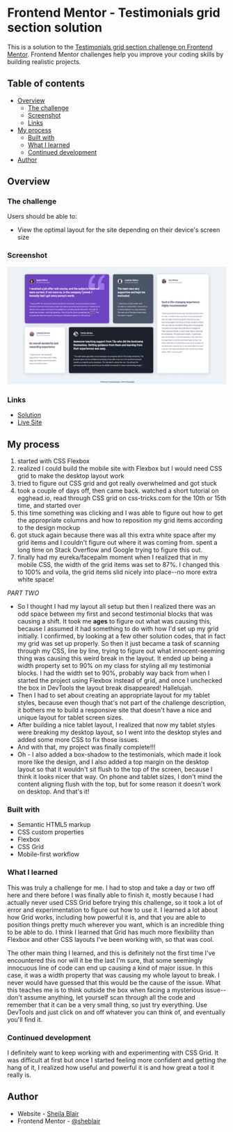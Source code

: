 # Frontend Mentor - Testimonials grid section solution

This is a solution to the [Testimonials grid section challenge on Frontend Mentor](https://www.frontendmentor.io/challenges/testimonials-grid-section-Nnw6J7Un7). Frontend Mentor challenges help you improve your coding skills by building realistic projects. 

## Table of contents

- [Overview](#overview)
  - [The challenge](#the-challenge)
  - [Screenshot](#screenshot)
  - [Links](#links)
- [My process](#my-process)
  - [Built with](#built-with)
  - [What I learned](#what-i-learned)
  - [Continued development](#continued-development)
- [Author](#author)

## Overview

### The challenge

Users should be able to:

- View the optimal layout for the site depending on their device's screen size

### Screenshot

![](./images/testimonials-grid-section-main-screenshot.png)

### Links

- [Solution](https://www.frontendmentor.io/solutions/testimonials-grid-using-html-and-css-zfkbxKe7kD)
- [Live Site](https://sheblair.github.io/testimonials-grid-section-main/)

## My process

1. started with CSS Flexbox
2. realized I could build the mobile site with Flexbox but I would need CSS grid to make the desktop layout work
3. tried to figure out CSS grid and got really overwhelmed and got stuck
4. took a couple of days off, then came back. watched a short tutorial on egghead.io, read through CSS grid on css-tricks.com for the 10th or 15th time, and started over
5. this time something was clicking and I was able to figure out how to get the appropriate columns and how to reposition my grid items according to the design mockup
6. got stuck again because there was all this extra white space after my grid items and I couldn't figure out where it was coming from. spent a long time on Stack Overflow and Google trying to figure this out.
7. finally had my eureka/facepalm moment when I realized that in my mobile CSS, the width of the grid items was set to 87%. I changed this to 100% and voila, the grid items slid nicely into place--no more extra white space!

*PART TWO*
- So I thought I had my layout all setup but then I realized there was an odd space between my first and second testimonial blocks that was causing a shift. It took me **ages** to figure out what was causing this, because I assumed it had something to do with how I'd set up my grid initially. I confirmed, by looking at a few other solution codes, that in fact my grid was set up properly. So then it just became a task of scanning through my CSS, line by line, trying to figure out what innocent-seeming thing was causing this weird break in the layout. It ended up being a width property set to 90% on my class for styling all my testimonial blocks. I had the width set to 90%, probably way back from when I started the project using Flexbox instead of grid, and once I unchecked the box in DevTools the layout break disappeared! Hallelujah.
- Then I had to set about creating an appropriate layout for my tablet styles, because even though that's not part of the challenge description, it bothers me to build a responsive site that doesn't have a nice and unique layout for tablet screen sizes.
- After building a nice tablet layout, I realized that now my tablet styles were breaking my desktop layout, so I went into the desktop styles and added some more CSS to fix those issues. 
- And with that, my project was finally complete!!!
- Oh - I also added a box-shadow to the testimonials, which made it look more like the design, and I also added a top margin on the desktop layout so that it wouldn't sit flush to the top of the screen, because I think it looks nicer that way. On phone and tablet sizes, I don't mind the content aligning flush with the top, but for some reason it doesn't work on desktop. And that's it!

### Built with

- Semantic HTML5 markup
- CSS custom properties
- Flexbox
- CSS Grid
- Mobile-first workflow

### What I learned

This was truly a challenge for me. I had to stop and take a day or two off here and there before I was finally able to finish it, mostly because I had actually never used CSS Grid before trying this challenge, so it took a lot of error and experimentation to figure out how to use it. I learned a lot about how Grid works, including how powerful it is, and that you are able to position things pretty much wherever you want, which is an incredible thing to be able to do. I think I learned that Grid has much more flexibility than Flexbox and other CSS layouts I've been working with, so that was cool.

The other main thing I learned, and this is definitely not the first time I've encountered this nor will it be the last I'm sure, that some seemingly innocuous line of code can end up causing a kind of major issue. In this case, it was a width property that was causing my whole layout to break. I never would have guessed that this would be the cause of the issue. What this teaches me is to think outside the box when facing a mysterious issue--don't assume anything, let yourself scan through all the code and remember that it can be a very small thing, so just try everything. Use DevTools and just click on and off whatever you can think of, and eventually you'll find it.

### Continued development

I definitely want to keep working with and experimenting with CSS Grid. It was difficult at first but once I started feeling more confident and getting the hang of it, I realized how useful and powerful it is and how great a tool it really is. 

## Author

- Website - [Sheila Blair](https://github.com/sheblair)
- Frontend Mentor - [@sheblair](https://www.frontendmentor.io/profile/sheblair)

